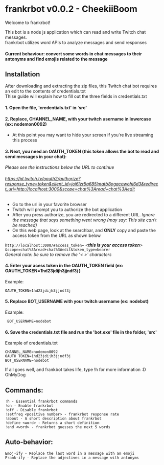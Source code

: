 # frankrbot v0.0.2 - CheekiiBoom

Welcome to frankrbot!

This bot is a node js application which can read and write Twitch chat messages.  
frankrbot utilizes word APIs to analyze messages and send responses
#### Current behaviour: convert some words in chat messages to their antonyms and find emojis related to the message  

## Installation
After downloading and extracting the zip files,
this Twitch chat bot requires an edit to the contents of credentials.txt  
Thise guide will explain how to fill out the three fields in credentials.txt


#### 1. Open the file, 'credentials.txt' in 'src'

#### 2. Replace, CHANNEL_NAME, with your twitch username in lowercase (ex: nodemon0092)  


- At this point you may want to hide your screen if you're live streaming this process  
#### 3. Next, you need an OAUTH_TOKEN (this token allows the bot to read and send messages in your chat):

_Please see the instructions below the URL to continue_
###### https://id.twitch.tv/oauth2/authorize?response_type=token&client_id=joi6lzr5q685lmatb8ogacawohj6d3&redirect_uri=http://localhost:3000&scope=chat%3Aread+chat%3Aedit

- Go to the url in your favorite browser
- Twitch will prompt you to authorize the bot application
- After you press authorize, you are redirected to a different URL. _Ignore the message that says something went wrong (may say: This site can't be reached)_
- On this web page, look at the searchbar, and **ONLY** copy and paste the access token from the URL as shown below

`http://localhost:3000/#access_token=` _<**this is your access token**>_ `&scope=chat%3Aread+chat%3Aedit&token_type=bearer`  
_General note: be sure to remove the '< >' characters_
#### 4. Enter your acess token in the OAUTH_TOKEN field (ex: OAUTH_TOKEN=1hd23jdijh3jjndf3j )
Example:
  ```
 OAUTH_TOKEN=1hd23jdijh3jjndf3j
```
#### 5. Replace BOT_USERNAME with your twitch username (ex: nodebot)
Example:
```
 BOT_USERNAME=nodebot
  ```
#### 6. Save the credentials.txt file and run the 'bot.exe' file in the folder, 'src'

Example of credentials.txt
```
CHANNEL_NAME=nodemon0092
OAUTH_TOKEN=1hd23jdijh3jjndf3j
BOT_USERNAME=nodebot
```
If all goes well, and frankbot takes life, type !h for more information :D OhMyDog

## Commands:
```
!h - Essential frankrbot commands
!on - Enable frankrbot
!off - Disable frankrbot
!setfreq <positive number> - frankrbot response rate
!about - A short description about frankrbot
!define <word> - Returns a short definition
!and <word> - frankrbot guesses the next 5 words

```

## Auto-behavior:

```
Emoj-ify - Replace the last word in a message with an emoji
Frank-ify - Replace the adjectives in a message with antonyms 
```
